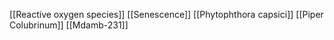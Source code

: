 [[Reactive oxygen species]]
[[Senescence]]
[[Phytophthora capsici]]
[[Piper Colubrinum]]
[[Mdamb-231]]
